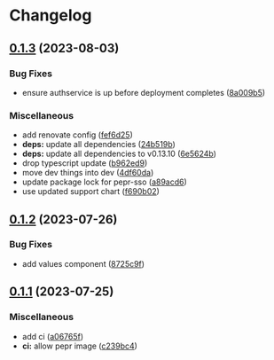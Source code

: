 # Changelog

## [0.1.3](https://github.com/defenseunicorns/uds-sso/compare/v0.1.2...v0.1.3) (2023-08-03)


### Bug Fixes

* ensure authservice is up before deployment completes ([8a009b5](https://github.com/defenseunicorns/uds-sso/commit/8a009b5d0fefaeb6a0cb50662f4724b5d97bf1ab))


### Miscellaneous

* add renovate config ([fef6d25](https://github.com/defenseunicorns/uds-sso/commit/fef6d259dff0506927818294cc213635b8cf080e))
* **deps:** update all dependencies ([24b519b](https://github.com/defenseunicorns/uds-sso/commit/24b519bb4b3345e68c8a6fb55e4b3e1a2f0f4c34))
* **deps:** update all dependencies to v0.13.10 ([6e5624b](https://github.com/defenseunicorns/uds-sso/commit/6e5624b5556372bca11e86cb70598231e9c3607e))
* drop typescript update ([b962ed9](https://github.com/defenseunicorns/uds-sso/commit/b962ed988a802a55928cbf32471c76231d8f1f02))
* move dev things into dev ([4df60da](https://github.com/defenseunicorns/uds-sso/commit/4df60da6ba0cadd0a8e08fc11f7b6700a1bfcbb7))
* update package lock for pepr-sso ([a89acd6](https://github.com/defenseunicorns/uds-sso/commit/a89acd6b1c8fb4176569fe780ffd93fc87fac727))
* use updated support chart ([f690b02](https://github.com/defenseunicorns/uds-sso/commit/f690b02eebe411f902183d54e963f3283fe8723d))

## [0.1.2](https://github.com/defenseunicorns/uds-sso/compare/v0.1.1...v0.1.2) (2023-07-26)


### Bug Fixes

* add values component ([8725c9f](https://github.com/defenseunicorns/uds-sso/commit/8725c9f94774097976fd49a41cb1b9c97d350967))

## [0.1.1](https://github.com/defenseunicorns/uds-sso/compare/v0.1.0...v0.1.1) (2023-07-25)


### Miscellaneous

* add ci ([a06765f](https://github.com/defenseunicorns/uds-sso/commit/a06765f685716685a1da811238f07d4baf294e18))
* **ci:** allow pepr image ([c239bc4](https://github.com/defenseunicorns/uds-sso/commit/c239bc4c0245c2417ac73f7ad86715bc8555960e))
